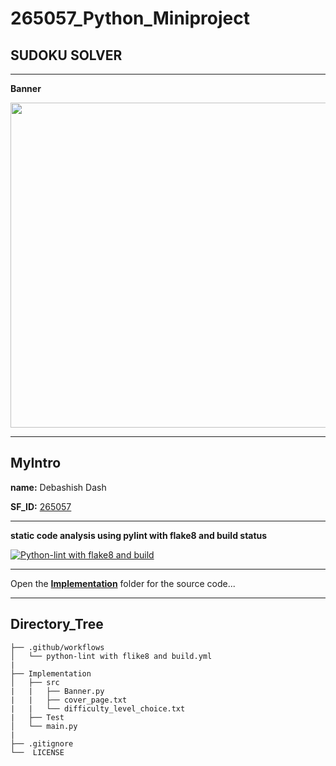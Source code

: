 # 265057_Python_Miniproject
## SUDOKU SOLVER
-----
**Banner**

<img src="" width="920" height="520">

-----
## MyIntro
**name:** Debashish Dash

**SF_ID:** [265057](https://futureskillsnasscom.edcast.com/@debasishdash98)

-----

**static code analysis using pylint with flake8 and build status**

[![Python-lint with flake8 and build](https://github.com/debasish2110/265057_Python_Miniproject/actions/workflows/python-app.yml/badge.svg)](https://github.com/debasish2110/265057_Python_Miniproject/actions/workflows/python-app.yml)

-----

Open the **[Implementation](https://github.com/debasish2110/265057_Python_Miniproject/tree/master/Implementation)** folder for the source code...

-----

## Directory_Tree

```
├── .github/workflows
│   └── python-lint with flike8 and build.yml
| 
├── Implementation
│   ├── src
|   |   ├── Banner.py
|   |   ├── cover_page.txt
|   |   └── difficulty_level_choice.txt
|   ├── Test
│   └── main.py
|
├── .gitignore 
└──  LICENSE

```
